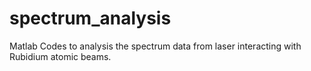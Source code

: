 # spectrum_analysis
Matlab Codes to analysis the spectrum data from laser interacting with Rubidium atomic beams.
